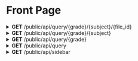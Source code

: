 <h1>Front Page</h1>
<details close="close">
<summary><b>GET</b> /public/api/query/{grade}/{subject}/{file_id}</summary>

 ---

 |      Header      |                 Data Type               |
 | ---------------- | --------------------------------------- |
 |      None        |                   None                  |

 | Query Parameters |                                        Data Type                                         |
 | ---------------- | ---------------------------------------------------------------------------------------- |
 |      grade       |                                     1, 2, 3, 4, 5, 6                                     |
 |     subjects     | Art, BasicPL, English, French, ICT, MindMotion, PE, PreMath, PreWriting, Science, Social |
 
 Body
 ```
 ```

 Response 200 
 ```json
  {
    "file_id": "76b4ff27-c39e-4ac8-b161-708f487b3f64",
    "display_name": "លិខិតផ្ទេរសិទ្ធិ KOOMPI-MakaraV",
    "filename": "00000000-0000-0000-0000-01843d52e58b4Z6b4Z634Z6B4Z634Z6P4Z6V4Z+S4Z6R4Z+B4Z6a4Z6f4Z634Z6R4Z+S4Z6S4Z63IEtPT01QSS1NYWthcmFW.pdf",
    "location": "contents/Grade1/PE",
    "grade": "Grade1",
    "subject": "PE",
    "file_type": "PDF",
    "thumbnail": {
      "thumbnail_name": "00000000-0000-0000-0000-01843d52e58edGg=.png",
      "thumbnail_location": "contents/Grade1/PE"
    },
    "grade_kh": "ថ្នាក់ទី១",
    "subject_kh": "អប់រំកាយនិងកីឡា"
  }
 ```

 |     Error    |             Body           |
 | ------------ | -------------------------- |
 |     500      |   actual_error_goes_here   |

 - Note: 
   - for `<a>` tag, property `src=` use `location + / + filename`
   - thumbnail `dimension` is `up to frontend settings` and `use with care on frontend`

 ---
</details>

<details close="close">
<summary><b>GET</b> /public/api/query/{grade}/{subject}</summary>

 ---

 |      Header      |                 Data Type               |
 | ---------------- | --------------------------------------- |
 |      None        |                   None                  |

 | Query Parameters |        ~                               Data Type                                          |
 | ---------------- | ---------------------------------------------------------------------------------------- |
 |      grade       |                                     1, 2, 3, 4, 5, 6                                     |
 |     subjects     | Art, BasicPL, English, French, ICT, MindMotion, PE, PreMath, PreWriting, Science, Social |
 
 Body
 ```
 ```

 Response 200 
 ```json
 [
  {
    "file_id": "76b4ff27-c39e-4ac8-b161-708f487b3f64",
    "display_name": "លិខិតផ្ទេរសិទ្ធិ KOOMPI-MakaraV",
    "filename": "00000000-0000-0000-0000-01843d52e58b4Z6b4Z634Z6B4Z634Z6P4Z6V4Z+S4Z6R4Z+B4Z6a4Z6f4Z634Z6R4Z+S4Z6S4Z63IEtPT01QSS1NYWthcmFW.pdf",
    "location": "contents/Grade1/PE",
    "grade": "Grade1",
    "subject": "PE",
    "file_type": "PDF",
    "thumbnail": {
      "thumbnail_name": "00000000-0000-0000-0000-01843d52e58edGg=.png",
      "thumbnail_location": "contents/Grade1/PE"
    },
    "grade_kh": "ថ្នាក់ទី១",
    "subject_kh": "អប់រំកាយនិងកីឡា"
  },
  {
    "file_id": "9e955ff6-362c-4af2-bfa3-e23e0c15c1a8",
    "display_name": "សេក្តីប្រកាសតម្លៃពេញអាយូ",
    "filename": "00000000-0000-0000-0000-01843d535e1e4Z6f4Z+B4Z6A4Z+S4Z6P4Z644Z6U4Z+S4Z6a4Z6A4Z624Z6f4Z6P4Z6Y4Z+S4Z6b4Z+D4Z6W4Z+B4Z6J4Z6i4Z624Z6Z4Z68.pdf",
    "location": "contents/Grade1/Art",
    "grade": "Grade1",
    "subject": "Art",
    "file_type": "PDF",
    "thumbnail": {
      "thumbnail_name": "00000000-0000-0000-0000-01843d535e1f4Z6f4Z+B4Z6A4Z+S4Z6P4Z644Z6U4Z+S4Z6a4Z6A4Z624Z6f4Z6P4Z6Y4Z+S4Z6b4Z+D4Z6W4Z+B4Z6J4Z6i4Z624Z6Z4Z68.pdf",
      "thumbnail_location": "contents/Grade1/Art"
    },
    "grade_kh": "ថ្នាក់ទី១",
    "subject_kh": "អប់រំសិល្បៈ"
  },
  {
    "file_id": "5c8b58bc-945b-4ec8-8ef2-73caab3f0e48",
    "display_name": "video_2022-11-03_18-53-00",
    "filename": "00000000-0000-0000-0000-01843d585ddedmlkZW9fMjAyMi0xMS0wM18xOC01My0wMA==.mp4",
    "location": "contents/Grade1/Science",
    "grade": "Grade1",
    "subject": "Science",
    "file_type": "Video",
    "thumbnail": {
      "thumbnail_name": "00000000-0000-0000-0000-01843d585df1cGhvdG9fMjAyMi0xMS0wM18xOC01NC0zMQ==.jpg",
      "thumbnail_location": "contents/Grade1/Science"
    },
    "grade_kh": "ថ្នាក់ទី១",
    "subject_kh": "វិទ្យាសាស្រ្ត"
  },
  {
    "file_id": "03434b1f-79f1-4f07-857f-8f39081b6668",
    "display_name": "7 Years",
    "filename": "00000000-0000-0000-0000-01843d58b7e6NyBZZWFycw==.mp3",
    "location": "contents/Grade1/English",
    "grade": "Grade1",
    "subject": "English",
    "file_type": "Audio",
    "thumbnail": {
      "thumbnail_name": "00000000-0000-0000-0000-01843d58b7fdNy1ZZWFycy1ieS1MdWthcy1HcmFoYW0=.jpg",
      "thumbnail_location": "contents/Grade1/English"
    },
    "grade_kh": "ថ្នាក់ទី១",
    "subject_kh": "ភាសាអង់គ្លេស"
  }
]
 ```

 |     Error    |             Body           |
 | ------------ | -------------------------- |
 |     500      |   actual_error_goes_here   |

 - Note: 
   - for `<a>` tag, property `src=` use `location + / + filename`
   - thumbnail `dimension` is `up to frontend settings` and `use with care on frontend`

 ---
</details>

<details close="close">
<summary><b>GET</b> /public/api/query/{grade}</summary>

 ---

 |      Header      |                 Data Type               |
 | ---------------- | --------------------------------------- |
 |      None        |                   None                  |

 | Query Parameters |                                       Data Type                                          |
 | ---------------- | ---------------------------------------------------------------------------------------- |
 |      grade       |                                    1, 2, 3, 4, 5, 6                                      |
 
 Body
 ```
 ```

 Response 200 
 ```json
 [
  {
    "file_id": "76b4ff27-c39e-4ac8-b161-708f487b3f64",
    "display_name": "លិខិតផ្ទេរសិទ្ធិ KOOMPI-MakaraV",
    "filename": "00000000-0000-0000-0000-01843d52e58b4Z6b4Z634Z6B4Z634Z6P4Z6V4Z+S4Z6R4Z+B4Z6a4Z6f4Z634Z6R4Z+S4Z6S4Z63IEtPT01QSS1NYWthcmFW.pdf",
    "location": "contents/Grade1/PE",
    "grade": "Grade1",
    "subject": "PE",
    "file_type": "PDF",
    "thumbnail": {
      "thumbnail_name": "00000000-0000-0000-0000-01843d52e58edGg=.png",
      "thumbnail_location": "contents/Grade1/PE"
    },
    "grade_kh": "ថ្នាក់ទី១",
    "subject_kh": "អប់រំកាយនិងកីឡា"
  },
  {
    "file_id": "9e955ff6-362c-4af2-bfa3-e23e0c15c1a8",
    "display_name": "សេក្តីប្រកាសតម្លៃពេញអាយូ",
    "filename": "00000000-0000-0000-0000-01843d535e1e4Z6f4Z+B4Z6A4Z+S4Z6P4Z644Z6U4Z+S4Z6a4Z6A4Z624Z6f4Z6P4Z6Y4Z+S4Z6b4Z+D4Z6W4Z+B4Z6J4Z6i4Z624Z6Z4Z68.pdf",
    "location": "contents/Grade1/Art",
    "grade": "Grade1",
    "subject": "Art",
    "file_type": "PDF",
    "thumbnail": {
      "thumbnail_name": "00000000-0000-0000-0000-01843d535e1f4Z6f4Z+B4Z6A4Z+S4Z6P4Z644Z6U4Z+S4Z6a4Z6A4Z624Z6f4Z6P4Z6Y4Z+S4Z6b4Z+D4Z6W4Z+B4Z6J4Z6i4Z624Z6Z4Z68.pdf",
      "thumbnail_location": "contents/Grade1/Art"
    },
    "grade_kh": "ថ្នាក់ទី១",
    "subject_kh": "អប់រំសិល្បៈ"
  },
  {
    "file_id": "5c8b58bc-945b-4ec8-8ef2-73caab3f0e48",
    "display_name": "video_2022-11-03_18-53-00",
    "filename": "00000000-0000-0000-0000-01843d585ddedmlkZW9fMjAyMi0xMS0wM18xOC01My0wMA==.mp4",
    "location": "contents/Grade1/Science",
    "grade": "Grade1",
    "subject": "Science",
    "file_type": "Video",
    "thumbnail": {
      "thumbnail_name": "00000000-0000-0000-0000-01843d585df1cGhvdG9fMjAyMi0xMS0wM18xOC01NC0zMQ==.jpg",
      "thumbnail_location": "contents/Grade1/Science"
    },
    "grade_kh": "ថ្នាក់ទី១",
    "subject_kh": "វិទ្យាសាស្រ្ត"
  },
  {
    "file_id": "03434b1f-79f1-4f07-857f-8f39081b6668",
    "display_name": "7 Years",
    "filename": "00000000-0000-0000-0000-01843d58b7e6NyBZZWFycw==.mp3",
    "location": "contents/Grade1/English",
    "grade": "Grade1",
    "subject": "English",
    "file_type": "Audio",
    "thumbnail": {
      "thumbnail_name": "00000000-0000-0000-0000-01843d58b7fdNy1ZZWFycy1ieS1MdWthcy1HcmFoYW0=.jpg",
      "thumbnail_location": "contents/Grade1/English"
    },
    "grade_kh": "ថ្នាក់ទី១",
    "subject_kh": "ភាសាអង់គ្លេស"
  }
]
 ```

 |     Error    |             Body           |
 | ------------ | -------------------------- |
 |     500      |   actual_error_goes_here   |

 - Note: 
   - for `<a>` tag, property `src=` use `location + / + filename`
   - thumbnail `dimension` is `up to frontend settings` and `use with care on frontend`

 ---
</details>

<details close="close">
<summary><b>GET</b> /public/api/query</summary>

 ---

 |      Header      |                 Data Type               |
 | ---------------- | --------------------------------------- |
 |      None        |                   None                  |
 
 Body
 ```
 ```

 Response 200 
 ```json
 [
  {
    "file_id": "76b4ff27-c39e-4ac8-b161-708f487b3f64",
    "display_name": "លិខិតផ្ទេរសិទ្ធិ KOOMPI-MakaraV",
    "filename": "00000000-0000-0000-0000-01843d52e58b4Z6b4Z634Z6B4Z634Z6P4Z6V4Z+S4Z6R4Z+B4Z6a4Z6f4Z634Z6R4Z+S4Z6S4Z63IEtPT01QSS1NYWthcmFW.pdf",
    "location": "contents/Grade1/PE",
    "grade": "Grade1",
    "subject": "PE",
    "file_type": "PDF",
    "thumbnail": {
      "thumbnail_name": "00000000-0000-0000-0000-01843d52e58edGg=.png",
      "thumbnail_location": "contents/Grade1/PE"
    },
    "grade_kh": "ថ្នាក់ទី១",
    "subject_kh": "អប់រំកាយនិងកីឡា"
  },
  {
    "file_id": "9e955ff6-362c-4af2-bfa3-e23e0c15c1a8",
    "display_name": "សេក្តីប្រកាសតម្លៃពេញអាយូ",
    "filename": "00000000-0000-0000-0000-01843d535e1e4Z6f4Z+B4Z6A4Z+S4Z6P4Z644Z6U4Z+S4Z6a4Z6A4Z624Z6f4Z6P4Z6Y4Z+S4Z6b4Z+D4Z6W4Z+B4Z6J4Z6i4Z624Z6Z4Z68.pdf",
    "location": "contents/Grade1/Art",
    "grade": "Grade1",
    "subject": "Art",
    "file_type": "PDF",
    "thumbnail": {
      "thumbnail_name": "00000000-0000-0000-0000-01843d535e1f4Z6f4Z+B4Z6A4Z+S4Z6P4Z644Z6U4Z+S4Z6a4Z6A4Z624Z6f4Z6P4Z6Y4Z+S4Z6b4Z+D4Z6W4Z+B4Z6J4Z6i4Z624Z6Z4Z68.pdf",
      "thumbnail_location": "contents/Grade1/Art"
    },
    "grade_kh": "ថ្នាក់ទី១",
    "subject_kh": "អប់រំសិល្បៈ"
  },
  {
    "file_id": "5c8b58bc-945b-4ec8-8ef2-73caab3f0e48",
    "display_name": "video_2022-11-03_18-53-00",
    "filename": "00000000-0000-0000-0000-01843d585ddedmlkZW9fMjAyMi0xMS0wM18xOC01My0wMA==.mp4",
    "location": "contents/Grade1/Science",
    "grade": "Grade1",
    "subject": "Science",
    "file_type": "Video",
    "thumbnail": {
      "thumbnail_name": "00000000-0000-0000-0000-01843d585df1cGhvdG9fMjAyMi0xMS0wM18xOC01NC0zMQ==.jpg",
      "thumbnail_location": "contents/Grade1/Science"
    },
    "grade_kh": "ថ្នាក់ទី១",
    "subject_kh": "វិទ្យាសាស្រ្ត"
  },
  {
    "file_id": "03434b1f-79f1-4f07-857f-8f39081b6668",
    "display_name": "7 Years",
    "filename": "00000000-0000-0000-0000-01843d58b7e6NyBZZWFycw==.mp3",
    "location": "contents/Grade1/English",
    "grade": "Grade1",
    "subject": "English",
    "file_type": "Audio",
    "thumbnail": {
      "thumbnail_name": "00000000-0000-0000-0000-01843d58b7fdNy1ZZWFycy1ieS1MdWthcy1HcmFoYW0=.jpg",
      "thumbnail_location": "contents/Grade1/English"
    },
    "grade_kh": "ថ្នាក់ទី១",
    "subject_kh": "ភាសាអង់គ្លេស"
  }
]
 ```
 
 |     Error    |             Body           |
 | ------------ | -------------------------- |
 |     500      |   actual_error_goes_here   |

 - Note: 
   - for `<a>` tag, property `src=` use `location + / + filename`
   - thumbnail `dimension` is `up to frontend settings` and `use with care on frontend`

 ---
</details>

<details close="close">
<summary><b>GET</b> /public/api/sidebar</summary>

 ---

 |      Header      |                 Data Type               |
 | ---------------- | --------------------------------------- |
 |      None        |                   None                  |
 
 Body
 ```
 ```

 Response 200 
 ```json
 [
  {
    "category_id": "Grade1",
    "category_display_name": "ថ្នាក់ទី1",
    "subcategory": [
      {
        "subcategory_id": "MindMotion",
        "subcategory_display_name": "ចិត្តចលភាព"
      },
      {
        "subcategory_id": "PreMath",
        "subcategory_display_name": "បុរេគណិត"
      },
      {
        "subcategory_id": "PreWriting",
        "subcategory_display_name": "បុរេសំណេរ"
      },
      {
        "subcategory_id": "Art",
        "subcategory_display_name": "អប់រំសិល្បៈ"
      },
      {
        "subcategory_id": "PE",
        "subcategory_display_name": "អប់រំកាយនិងកីឡា"
      }
    ]
  },
  {
    "category_id": "Grade2",
    "category_display_name": "ថ្នាក់ទី2",
    "subcategory": [
      {
        "subcategory_id": "MindMotion",
        "subcategory_display_name": "ចិត្តចលភាព"
      },
      {
        "subcategory_id": "PreMath",
        "subcategory_display_name": "បុរេគណិត"
      },
      {
        "subcategory_id": "PreWriting",
        "subcategory_display_name": "បុរេសំណេរ"
      },
      {
        "subcategory_id": "Art",
        "subcategory_display_name": "អប់រំសិល្បៈ"
      },
      {
        "subcategory_id": "PE",
        "subcategory_display_name": "អប់រំកាយនិងកីឡា"
      }
    ]
  },
  {
    "category_id": "Grade3",
    "category_display_name": "ថ្នាក់ទី3",
    "subcategory": [
      {
        "subcategory_id": "MindMotion",
        "subcategory_display_name": "ចិត្តចលភាព"
      },
      {
        "subcategory_id": "PreMath",
        "subcategory_display_name": "បុរេគណិត"
      },
      {
        "subcategory_id": "PreWriting",
        "subcategory_display_name": "បុរេសំណេរ"
      },
      {
        "subcategory_id": "Art",
        "subcategory_display_name": "អប់រំសិល្បៈ"
      },
      {
        "subcategory_id": "PE",
        "subcategory_display_name": "អប់រំកាយនិងកីឡា"
      }
    ]
  },
  {
    "category_id": "Grade4",
    "category_display_name": "ថ្នាក់ទី4",
    "subcategory": [
      {
        "subcategory_id": "MindMotion",
        "subcategory_display_name": "ចិត្តចលភាព"
      },
      {
        "subcategory_id": "PreMath",
        "subcategory_display_name": "បុរេគណិត"
      },
      {
        "subcategory_id": "PreWriting",
        "subcategory_display_name": "បុរេសំណេរ"
      },
      {
        "subcategory_id": "Science",
        "subcategory_display_name": "វិទ្យាសាស្រ្ត"
      },
      {
        "subcategory_id": "Social",
        "subcategory_display_name": "សង្គម"
      },
      {
        "subcategory_id": "Art",
        "subcategory_display_name": "អប់រំសិល្បៈ"
      },
      {
        "subcategory_id": "PE",
        "subcategory_display_name": "អប់រំកាយនិងកីឡា"
      },
      {
        "subcategory_id": "French",
        "subcategory_display_name": "ភាសាបារាំង"
      },
      {
        "subcategory_id": "English",
        "subcategory_display_name": "ភាសាអង់គ្លេស"
      },
      {
        "subcategory_id": "ICT",
        "subcategory_display_name": "ព័ត៌មានវិទ្យា"
      },
      {
        "subcategory_id": "BasicPL",
        "subcategory_display_name": "បំណិនជីវិតមូលដ្ឋាន"
      }
    ]
  },
  {
    "category_id": "Grade5",
    "category_display_name": "ថ្នាក់ទី5",
    "subcategory": [
      {
        "subcategory_id": "MindMotion",
        "subcategory_display_name": "ចិត្តចលភាព"
      },
      {
        "subcategory_id": "PreMath",
        "subcategory_display_name": "បុរេគណិត"
      },
      {
        "subcategory_id": "PreWriting",
        "subcategory_display_name": "បុរេសំណេរ"
      },
      {
        "subcategory_id": "Science",
        "subcategory_display_name": "វិទ្យាសាស្រ្ត"
      },
      {
        "subcategory_id": "Social",
        "subcategory_display_name": "សង្គម"
      },
      {
        "subcategory_id": "Art",
        "subcategory_display_name": "អប់រំសិល្បៈ"
      },
      {
        "subcategory_id": "PE",
        "subcategory_display_name": "អប់រំកាយនិងកីឡា"
      },
      {
        "subcategory_id": "French",
        "subcategory_display_name": "ភាសាបារាំង"
      },
      {
        "subcategory_id": "English",
        "subcategory_display_name": "ភាសាអង់គ្លេស"
      },
      {
        "subcategory_id": "ICT",
        "subcategory_display_name": "ព័ត៌មានវិទ្យា"
      },
      {
        "subcategory_id": "BasicPL",
        "subcategory_display_name": "បំណិនជីវិតមូលដ្ឋាន"
      }
    ]
  },
  {
    "category_id": "Grade6",
    "category_display_name": "ថ្នាក់ទី6",
    "subcategory": [
      {
        "subcategory_id": "MindMotion",
        "subcategory_display_name": "ចិត្តចលភាព"
      },
      {
        "subcategory_id": "PreMath",
        "subcategory_display_name": "បុរេគណិត"
      },
      {
        "subcategory_id": "PreWriting",
        "subcategory_display_name": "បុរេសំណេរ"
      },
      {
        "subcategory_id": "Science",
        "subcategory_display_name": "វិទ្យាសាស្រ្ត"
      },
      {
        "subcategory_id": "Social",
        "subcategory_display_name": "សង្គម"
      },
      {
        "subcategory_id": "Art",
        "subcategory_display_name": "អប់រំសិល្បៈ"
      },
      {
        "subcategory_id": "PE",
        "subcategory_display_name": "អប់រំកាយនិងកីឡា"
      },
      {
        "subcategory_id": "French",
        "subcategory_display_name": "ភាសាបារាំង"
      },
      {
        "subcategory_id": "English",
        "subcategory_display_name": "ភាសាអង់គ្លេស"
      },
      {
        "subcategory_id": "ICT",
        "subcategory_display_name": "ព័ត៌មានវិទ្យា"
      },
      {
        "subcategory_id": "BasicPL",
        "subcategory_display_name": "បំណិនជីវិតមូលដ្ឋាន"
      }
    ]
  }
 ]
 ```
 
 |     Error    |             Body           |
 | ------------ | -------------------------- |
 |     500      |   actual_error_goes_here   |

 - Note: 
   - for `<a>` tag, property `src=` use `location + / + filename`
   - thumbnail `dimension` is `up to frontend settings` and `use with care on frontend`

 ---
</details>